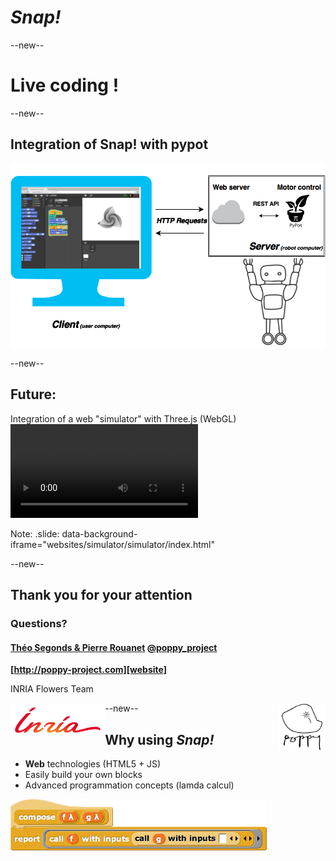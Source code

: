 # _Snap!_
--new--

# Live coding !

--new--
## Integration of Snap! with pypot

<img src="pictures/snap_restapi.png" align=center style="border-style: none">



<!-- 
Allow to use other programming languages
<img src="pictures/multi_languages_rest.jpg" align=center style="border-style: none">
 -->

--new--
## Future:  
Integration of a web "simulator" with Three.js (WebGL)
<video autoplay loop data-autoplay src="video/ergo_threejs.mp4"></video>


<!-- <iframe data-src="websites/simulator/simulator/index.html" witdh="800px" height="600px"></iframe> -->


Note:
 .slide: data-background-iframe="websites/simulator/simulator/index.html"

--new--

## Thank you for your attention
### Questions?
#### __[Théo Segonds & Pierre Rouanet][website]__  __[@poppy_project][twitter]__
__[http://poppy-project.com][website]__

INRIA Flowers Team

<img src="pictures/inria.png" style="border-style: none" align="left" width="30%" />
<img src="pictures/poppy_logo_2.png" style="border-style: none"  align="right" width="15%" />

[website]: https://poppy-project.org
[twitter]: https://twitter.com/poppy_project

--new--

## Why using _Snap!_
* __Web__ technologies (HTML5 + JS)
* Easily build your own blocks
* Advanced programmation concepts (lamda calcul)

<img src="pictures/snap_composition.png" align=center>

